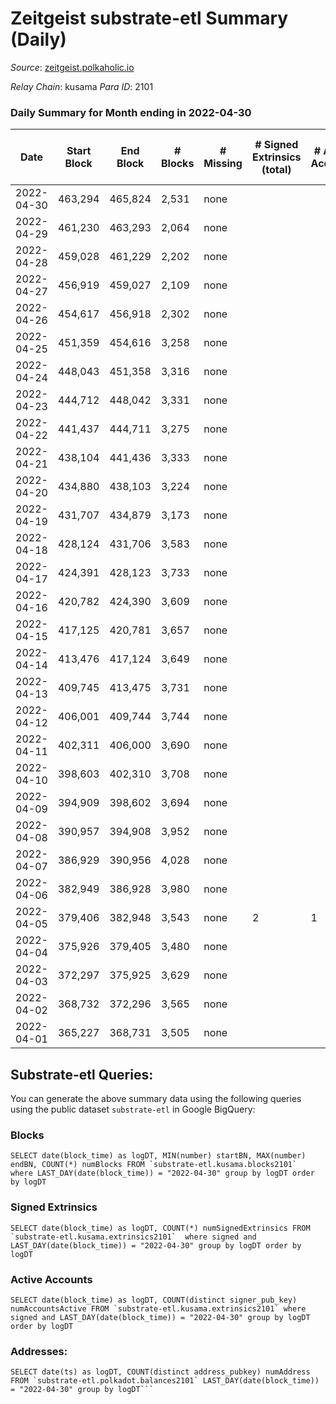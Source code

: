 # Zeitgeist substrate-etl Summary (Daily)

_Source_: [zeitgeist.polkaholic.io](https://zeitgeist.polkaholic.io)

*Relay Chain*: kusama
*Para ID*: 2101



### Daily Summary for Month ending in 2022-04-30


| Date | Start Block | End Block | # Blocks | # Missing | # Signed Extrinsics (total) | # Active Accounts | # Addresses with Balances | # Events | # Transfers | # XCM Transfers In | # XCM Transfers Out |
| ---- | ----------- | --------- | -------- | --------- | --------------------------- | ----------------- | ------------------------- | -------- | ----------- | ------------------ | ------------------- |
| 2022-04-30 | 463,294 | 465,824 | 2,531 | none  |  |  | 5 | 9,111 |   |   |   |
| 2022-04-29 | 461,230 | 463,293 | 2,064 | none  |  |  | 5 | 7,434 |   |   |   |
| 2022-04-28 | 459,028 | 461,229 | 2,202 | none  |  |  | 5 | 7,926 |   |   |   |
| 2022-04-27 | 456,919 | 459,027 | 2,109 | none  |  |  | 5 | 7,593 |   |   |   |
| 2022-04-26 | 454,617 | 456,918 | 2,302 | none  |  |  | 5 | 8,286 |   |   |   |
| 2022-04-25 | 451,359 | 454,616 | 3,258 | none  |  |  | 5 | 12,370 |   |   |   |
| 2022-04-24 | 448,043 | 451,358 | 3,316 | none  |  |  | 5 | 12,592 |   |   |   |
| 2022-04-23 | 444,712 | 448,042 | 3,331 | none  |  |  | 5 | 12,657 |   |   |   |
| 2022-04-22 | 441,437 | 444,711 | 3,275 | none  |  |  | 5 | 12,449 |   |   |   |
| 2022-04-21 | 438,104 | 441,436 | 3,333 | none  |  |  | 5 | 12,661 |   |   |   |
| 2022-04-20 | 434,880 | 438,103 | 3,224 | none  |  |  | 5 | 12,256 |   |   |   |
| 2022-04-19 | 431,707 | 434,879 | 3,173 | none  |  |  | 5 | 12,053 |   |   |   |
| 2022-04-18 | 428,124 | 431,706 | 3,583 | none  |  |  | 5 | 13,701 |   |   |   |
| 2022-04-17 | 424,391 | 428,123 | 3,733 | none  |  |  | 5 | 14,155 |   |   |   |
| 2022-04-16 | 420,782 | 424,390 | 3,609 | none  |  |  | 5 | 13,663 |   |   |   |
| 2022-04-15 | 417,125 | 420,781 | 3,657 | none  |  |  | 5 | 13,843 |   |   |   |
| 2022-04-14 | 413,476 | 417,124 | 3,649 | none  |  |  | 5 | 13,813 |   |   |   |
| 2022-04-13 | 409,745 | 413,475 | 3,731 | none  |  |  | 5 | 14,117 |   |   |   |
| 2022-04-12 | 406,001 | 409,744 | 3,744 | none  |  |  | 5 | 14,164 |   |   |   |
| 2022-04-11 | 402,311 | 406,000 | 3,690 | none  |  |  | 5 | 13,982 |   |   |   |
| 2022-04-10 | 398,603 | 402,310 | 3,708 | none  |  |  | 5 | 14,036 |   |   |   |
| 2022-04-09 | 394,909 | 398,602 | 3,694 | none  |  |  | 5 | 14,126 |   |   |   |
| 2022-04-08 | 390,957 | 394,908 | 3,952 | none  |  |  | 5 | 15,456 |   |   |   |
| 2022-04-07 | 386,929 | 390,956 | 4,028 | none  |  |  | 5 | 15,366 |   |   |   |
| 2022-04-06 | 382,949 | 386,928 | 3,980 | none  |  |  | 5 | 15,122 |   |   |   |
| 2022-04-05 | 379,406 | 382,948 | 3,543 | none  | 2 | 1 | 5 | 13,132 |   |   |   |
| 2022-04-04 | 375,926 | 379,405 | 3,480 | none  |  |  | 5 | 12,528 |   |   |   |
| 2022-04-03 | 372,297 | 375,925 | 3,629 | none  |  |  | 5 | 13,068 |   |   |   |
| 2022-04-02 | 368,732 | 372,296 | 3,565 | none  |  |  | 5 | 12,831 |   |   |   |
| 2022-04-01 | 365,227 | 368,731 | 3,505 | none  |  |  | 5 | 12,624 |   |   |   |

## Substrate-etl Queries:
You can generate the above summary data using the following queries using the public dataset `substrate-etl` in Google BigQuery:


### Blocks
```
SELECT date(block_time) as logDT, MIN(number) startBN, MAX(number) endBN, COUNT(*) numBlocks FROM `substrate-etl.kusama.blocks2101`  where LAST_DAY(date(block_time)) = "2022-04-30" group by logDT order by logDT
```


### Signed Extrinsics
```
SELECT date(block_time) as logDT, COUNT(*) numSignedExtrinsics FROM `substrate-etl.kusama.extrinsics2101`  where signed and LAST_DAY(date(block_time)) = "2022-04-30" group by logDT order by logDT
```


### Active Accounts
```
SELECT date(block_time) as logDT, COUNT(distinct signer_pub_key) numAccountsActive FROM `substrate-etl.kusama.extrinsics2101` where signed and LAST_DAY(date(block_time)) = "2022-04-30" group by logDT order by logDT
```


### Addresses:
```
SELECT date(ts) as logDT, COUNT(distinct address_pubkey) numAddress FROM `substrate-etl.polkadot.balances2101` LAST_DAY(date(block_time)) = "2022-04-30" group by logDT```

